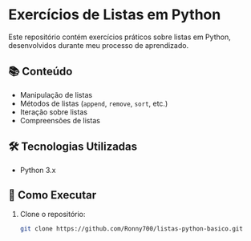 # Exercícios de Listas em Python

Este repositório contém exercícios práticos sobre listas em Python, desenvolvidos durante meu processo de aprendizado.

## 📚 Conteúdo

- Manipulação de listas
- Métodos de listas (`append`, `remove`, `sort`, etc.)
- Iteração sobre listas
- Compreensões de listas

## 🛠️ Tecnologias Utilizadas

- Python 3.x

## 🚀 Como Executar

1. Clone o repositório:

   ```bash
   git clone https://github.com/Ronny700/listas-python-basico.git
